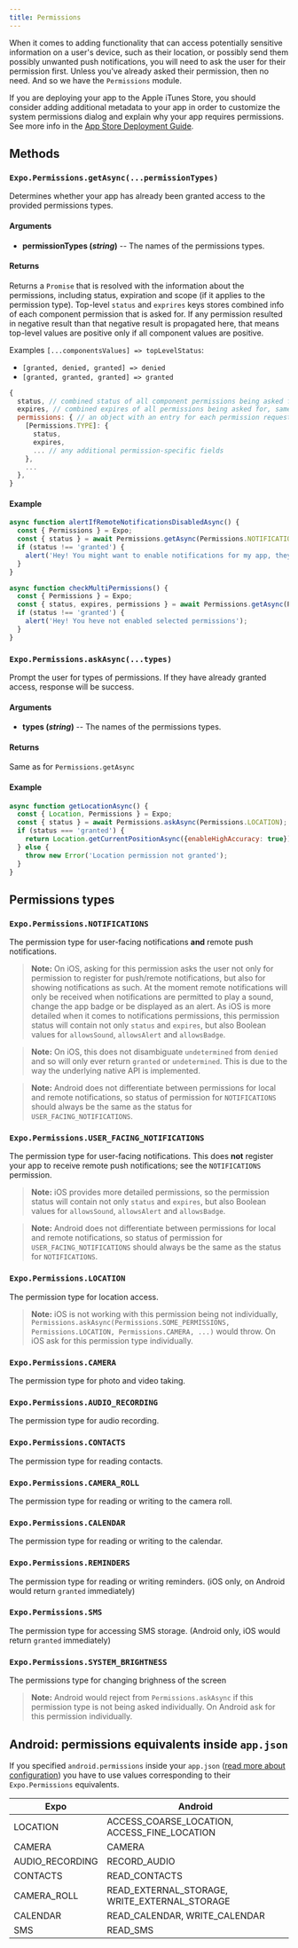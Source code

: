 ```yaml
---
title: Permissions
---
```


When it comes to adding functionality that can access potentially sensitive information on a user's device, such as their location, or possibly send them possibly unwanted push notifications, you will need to ask the user for their permission first. Unless you've already asked their permission, then no need. And so we have the `Permissions` module.

If you are deploying your app to the Apple iTunes Store, you should consider adding additional metadata to your app in order to customize the system permissions dialog and explain why your app requires permissions. See more info in the [App Store Deployment Guide](../guides/app-stores.html#system-permissions-dialogs-on-ios).

## Methods

### `Expo.Permissions.getAsync(...permissionTypes)`

Determines whether your app has already been granted access to the provided permissions types.

#### Arguments

-   **permissionTypes (_string_)** -- The names of the permissions types.

#### Returns

Returns a `Promise` that is resolved with the information about the permissions, including status, expiration and scope (if it applies to the permission type).
Top-level `status` and `exprires` keys stores combined info of each component permission that is asked for.
If any permission resulted in negative result than that negative result is propagated here, that means top-level values are positive only if all component values are positive.

Examples `[...componentsValues] => topLevelStatus`: 
* `[granted, denied, granted] => denied`
* `[granted, granted, granted] => granted`

```javascript
{
  status, // combined status of all component permissions being asked for, if any of has status !== 'granted' then that status is propagated here
  expires, // combined expires of all permissions being asked for, same as status
  permissions: { // an object with an entry for each permission requested
    [Permissions.TYPE]: {
      status,
      expires,
      ... // any additional permission-specific fields
    },
    ...
  },
}
```

#### Example

```javascript
async function alertIfRemoteNotificationsDisabledAsync() {
  const { Permissions } = Expo;
  const { status } = await Permissions.getAsync(Permissions.NOTIFICATIONS);
  if (status !== 'granted') {
    alert('Hey! You might want to enable notifications for my app, they are good.');
  }
}

async function checkMultiPermissions() {
  const { Permissions } = Expo;
  const { status, expires, permissions } = await Permissions.getAsync(Permissions.CALENDAR, Permissions.SMS, Permissions.CONTACTS)
  if (status !== 'granted') {
    alert('Hey! You heve not enabled selected permissions');
  }
}
```

### `Expo.Permissions.askAsync(...types)`

Prompt the user for types of permissions. If they have already granted access, response will be success.

#### Arguments

-   **types (_string_)** -- The names of the permissions types.

#### Returns

Same as for `Permissions.getAsync`

#### Example

```javascript
async function getLocationAsync() {
  const { Location, Permissions } = Expo;
  const { status } = await Permissions.askAsync(Permissions.LOCATION);
  if (status === 'granted') {
    return Location.getCurrentPositionAsync({enableHighAccuracy: true});
  } else {
    throw new Error('Location permission not granted');
  }
}
```

## Permissions types

### `Expo.Permissions.NOTIFICATIONS`

The permission type for user-facing notifications **and** remote push notifications.

> **Note:** On iOS, asking for this permission asks the user not only for permission to register for push/remote notifications, but also for showing notifications as such. At the moment remote notifications will only be received when notifications are permitted to play a sound, change the app badge or be displayed as an alert. As iOS is more detailed when it comes to notifications permissions, this permission status will contain not only `status` and `expires`, but also Boolean values for `allowsSound`, `allowsAlert` and `allowsBadge`.

> **Note:** On iOS, this does not disambiguate `undetermined` from `denied` and so will only ever return `granted` or `undetermined`. This is due to the way the underlying native API is implemented.

> **Note:** Android does not differentiate between permissions for local and remote notifications, so status of permission for `NOTIFICATIONS` should always be the same as the status for `USER_FACING_NOTIFICATIONS`.

### `Expo.Permissions.USER_FACING_NOTIFICATIONS`

The permission type for user-facing notifications. This does **not** register your app to receive remote push notifications; see the `NOTIFICATIONS` permission.

> **Note:** iOS provides more detailed permissions, so the permission status will contain not only `status` and `expires`, but also Boolean values for `allowsSound`, `allowsAlert` and `allowsBadge`.

> **Note:** Android does not differentiate between permissions for local and remote notifications, so status of permission for `USER_FACING_NOTIFICATIONS` should always be the same as the status for `NOTIFICATIONS`.

### `Expo.Permissions.LOCATION`

The permission type for location access.

<!-- TODO: Permissions.LOCATION issue (search by this phrase) -->
> **Note:** iOS is not working with this permission being not individually, `Permissions.askAsync(Permissions.SOME_PERMISSIONS, Permissions.LOCATION, Permissions.CAMERA, ...)` would throw.
On iOS ask for this permission type individually.

### `Expo.Permissions.CAMERA`

The permission type for photo and video taking.

### `Expo.Permissions.AUDIO_RECORDING`

The permission type for audio recording.

### `Expo.Permissions.CONTACTS`

The permission type for reading contacts.

### `Expo.Permissions.CAMERA_ROLL`

The permission type for reading or writing to the camera roll.

### `Expo.Permissions.CALENDAR`

The permission type for reading or writing to the calendar.

### `Expo.Permissions.REMINDERS`

The permission type for reading or writing reminders.
(iOS only, on Android would return `granted` immediately)

### `Expo.Permissions.SMS`

The permission type for accessing SMS storage.
(Android only, iOS would return `granted` immediately)

### `Expo.Permissions.SYSTEM_BRIGHTNESS`

The permissions type for changing brighness of the screen

> **Note:** Android would reject from `Permissions.askAsync` if this permission type is not being asked individually.
On Android ask for this permission individually.

## Android: permissions equivalents inside `app.json`

If you specified `android.permissions` inside your `app.json` ([read more about configuration](../workflow/configuration.html#android))  you have to use values corresponding to their `Expo.Permissions` equivalents. 

| Expo            | Android                                           |
| --------------- | --------------------------------------------------|
| LOCATION        | ACCESS\_COARSE\_LOCATION, ACCESS\_FINE_LOCATION   |
| CAMERA          | CAMERA                                            |
| AUDIO_RECORDING | RECORD_AUDIO                                      |
| CONTACTS        | READ_CONTACTS                                     |
| CAMERA_ROLL     | READ\_EXTERNAL\_STORAGE, WRITE\_EXTERNAL\_STORAGE |
| CALENDAR        | READ\_CALENDAR, WRITE\_CALENDAR                   |
| SMS             | READ_SMS                                          |
